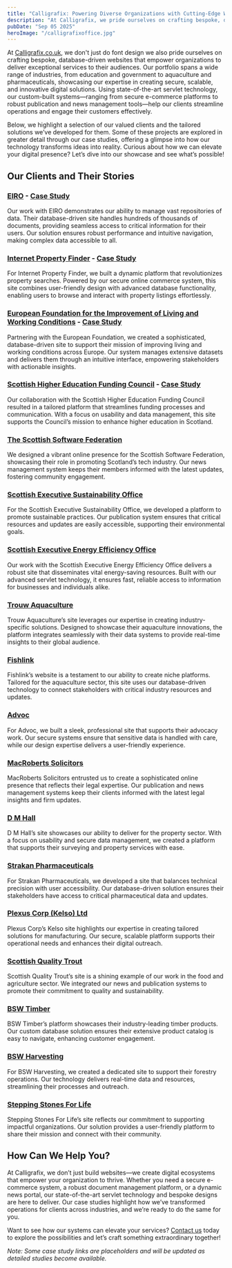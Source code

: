 ```yaml
---
title: "Calligrafix: Powering Diverse Organizations with Cutting-Edge Web Solutions"
description: "At Calligrafix, we pride ourselves on crafting bespoke, database-driven websites that empower organizations to deliver exceptional services to their audiences."
pubDate: "Sep 05 2025"
heroImage: "/calligrafixoffice.jpg"
---
```

<p style="text-align: left;">At <a href="https://calligrafix.co.uk">Calligrafix.co.uk</a>, we don't just do font design we also pride ourselves on crafting bespoke, database-driven websites that empower organizations to deliver exceptional services to their audiences. Our portfolio spans a wide range of industries, from education and government to aquaculture and pharmaceuticals, showcasing our expertise in creating secure, scalable, and innovative digital solutions. Using state-of-the-art servlet technology, our custom-built systems—ranging from secure e-commerce platforms to robust publication and news management tools—help our clients streamline operations and engage their customers effectively.</p>
<p style="text-align: left;">Below, we highlight a selection of our valued clients and the tailored solutions we’ve developed for them. Some of these projects are explored in greater detail through our case studies, offering a glimpse into how our technology transforms ideas into reality. Curious about how we can elevate your digital presence? Let’s dive into our showcase and see what’s possible!</p>

<h2 style="text-align: left;">Our Clients and Their Stories</h2>
<h3 style="text-align: left;"><a href="https://www.eiro.eu">EIRO</a> - <a href="#">Case Study</a></h3>
<p style="text-align: left;">Our work with EIRO demonstrates our ability to manage vast repositories of data. Their database-driven site handles hundreds of thousands of documents, providing seamless access to critical information for their users. Our solution ensures robust performance and intuitive navigation, making complex data accessible to all.</p>

<h3 style="text-align: left;"><a href="https://www.internetpropertyfinder.com">Internet Property Finder</a> - <a href="#">Case Study</a></h3>
<p style="text-align: left;">For Internet Property Finder, we built a dynamic platform that revolutionizes property searches. Powered by our secure online commerce system, this site combines user-friendly design with advanced database functionality, enabling users to browse and interact with property listings effortlessly.</p>

<h3 style="text-align: left;"><a href="https://www.eurofound.europa.eu">European Foundation for the Improvement of Living and Working Conditions</a> - <a href="#">Case Study</a></h3>
<p style="text-align: left;">Partnering with the European Foundation, we created a sophisticated, database-driven site to support their mission of improving living and working conditions across Europe. Our system manages extensive datasets and delivers them through an intuitive interface, empowering stakeholders with actionable insights.</p>

<h3 style="text-align: left;"><a href="https://www.sfc.ac.uk">Scottish Higher Education Funding Council</a> - <a href="#">Case Study</a></h3>
<p style="text-align: left;">Our collaboration with the Scottish Higher Education Funding Council resulted in a tailored platform that streamlines funding processes and communication. With a focus on usability and data management, this site supports the Council’s mission to enhance higher education in Scotland.</p>

<h3 style="text-align: left;"><a href="https://www.scottishsoftwarefederation.org">The Scottish Software Federation</a></h3>
<p style="text-align: left;">We designed a vibrant online presence for the Scottish Software Federation, showcasing their role in promoting Scotland’s tech industry. Our news management system keeps their members informed with the latest updates, fostering community engagement.</p>

<h3 style="text-align: left;"><a href="https://www.gov.scot/about/how-government-is-run/directorates/sustainability-and-climate-change/">Scottish Executive Sustainability Office</a></h3>
<p style="text-align: left;">For the Scottish Executive Sustainability Office, we developed a platform to promote sustainable practices. Our publication system ensures that critical resources and updates are easily accessible, supporting their environmental goals.</p>

<h3 style="text-align: left;"><a href="https://www.gov.scot/about/how-government-is-run/directorates/energy-and-climate-change/">Scottish Executive Energy Efficiency Office</a></h3>
<p style="text-align: left;">Our work with the Scottish Executive Energy Efficiency Office delivers a robust site that disseminates vital energy-saving resources. Built with our advanced servlet technology, it ensures fast, reliable access to information for businesses and individuals alike.</p>

<h3 style="text-align: left;"><a href="https://www.trouwaquaculture.com">Trouw Aquaculture</a></h3>
<p style="text-align: left;">Trouw Aquaculture’s site leverages our expertise in creating industry-specific solutions. Designed to showcase their aquaculture innovations, the platform integrates seamlessly with their data systems to provide real-time insights to their global audience.</p>

<h3 style="text-align: left;"><a href="https://www.fishlink.com">Fishlink</a></h3>
<p style="text-align: left;">Fishlink’s website is a testament to our ability to create niche platforms. Tailored for the aquaculture sector, this site uses our database-driven technology to connect stakeholders with critical industry resources and updates.</p>

<h3 style="text-align: left;"><a href="https://www.advoc.com">Advoc</a></h3>
<p style="text-align: left;">For Advoc, we built a sleek, professional site that supports their advocacy work. Our secure systems ensure that sensitive data is handled with care, while our design expertise delivers a user-friendly experience.</p>

<h3 style="text-align: left;"><a href="https://www.macroberts.com">MacRoberts Solicitors</a></h3>
<p style="text-align: left;">MacRoberts Solicitors entrusted us to create a sophisticated online presence that reflects their legal expertise. Our publication and news management systems keep their clients informed with the latest legal insights and firm updates.</p>

<h3 style="text-align: left;"><a href="https://www.dmhall.co.uk">D M Hall</a></h3>
<p style="text-align: left;">D M Hall’s site showcases our ability to deliver for the property sector. With a focus on usability and secure data management, we created a platform that supports their surveying and property services with ease.</p>

<h3 style="text-align: left;"><a href="https://www.strakanpharma.com">Strakan Pharmaceuticals</a></h3>
<p style="text-align: left;">For Strakan Pharmaceuticals, we developed a site that balances technical precision with user accessibility. Our database-driven solution ensures their stakeholders have access to critical pharmaceutical data and updates.</p>

<h3 style="text-align: left;"><a href="https://www.plexus.com">Plexus Corp (Kelso) Ltd</a></h3>
<p style="text-align: left;">Plexus Corp’s Kelso site highlights our expertise in creating tailored solutions for manufacturing. Our secure, scalable platform supports their operational needs and enhances their digital outreach.</p>

<h3 style="text-align: left;"><a href="https://www.scottishqualitytrout.co.uk">Scottish Quality Trout</a></h3>
<p style="text-align: left;">Scottish Quality Trout’s site is a shining example of our work in the food and agriculture sector. We integrated our news and publication systems to promote their commitment to quality and sustainability.</p>

<h3 style="text-align: left;"><a href="https://www.bsw.co.uk">BSW Timber</a></h3>
<p style="text-align: left;">BSW Timber’s platform showcases their industry-leading timber products. Our custom database solution ensures their extensive product catalog is easy to navigate, enhancing customer engagement.</p>

<h3 style="text-align: left;"><a href="https://www.bsw.co.uk/harvesting">BSW Harvesting</a></h3>
<p style="text-align: left;">For BSW Harvesting, we created a dedicated site to support their forestry operations. Our technology delivers real-time data and resources, streamlining their processes and outreach.</p>

<h3 style="text-align: left;"><a href="https://www.steppingstonesforlife.org">Stepping Stones For Life</a></h3>
<p style="text-align: left;">Stepping Stones For Life’s site reflects our commitment to supporting impactful organizations. Our solution provides a user-friendly platform to share their mission and connect with their community.</p>

<h2 style="text-align: left;">How Can We Help You?</h2>
<p style="text-align: left;">At Calligrafix, we don’t just build websites—we create digital ecosystems that empower your organization to thrive. Whether you need a secure e-commerce system, a robust document management platform, or a dynamic news portal, our state-of-the-art servlet technology and bespoke designs are here to deliver. Our case studies highlight how we’ve transformed operations for clients across industries, and we’re ready to do the same for you.</p>
<p style="text-align: left;">Want to see how our systems can elevate your services? <a href="https://calligrafix.co.uk/contact">Contact us</a> today to explore the possibilities and let’s craft something extraordinary together!</p>
<p style="text-align: left;"><em>Note: Some case study links are placeholders and will be updated as detailed studies become available.</em></p>

